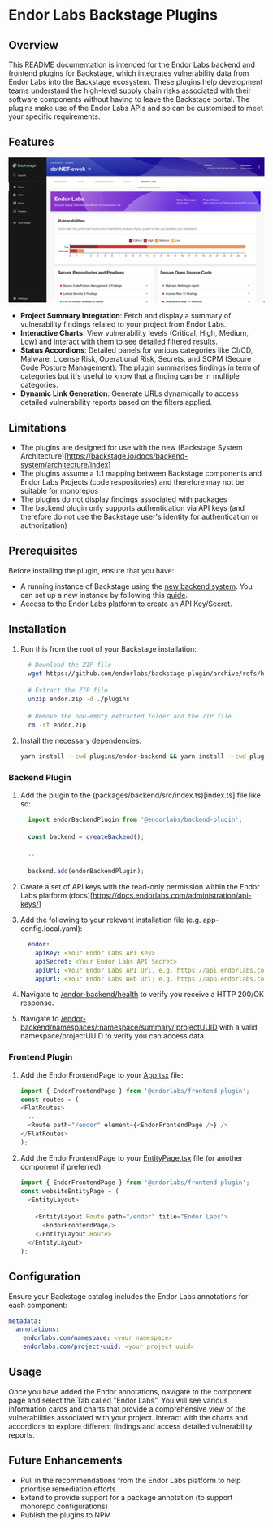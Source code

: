 # Endor Labs Backstage Plugins

## Overview

This README documentation is intended for the Endor Labs backend and frontend plugins for Backstage, which integrates vulnerability data from Endor Labs into the Backstage ecosystem. These plugins help development teams understand the high-level supply chain risks associated with their software components without having to leave the Backstage portal. The plugins make use of the Endor Labs APIs and so can be customised to meet your specific requirements.

## Features

![](resources/preview.png)

- **Project Summary Integration**: Fetch and display a summary of vulnerability findings related to your project from Endor Labs.
- **Interactive Charts**: View vulnerability levels (Critical, High, Medium, Low) and interact with them to see detailed filtered results.
- **Status Accordions**: Detailed panels for various categories like CI/CD, Malware, License Risk, Operational Risk, Secrets, and SCPM (Secure Code Posture Management). The plugin summarises findings in term of categories but it's useful to know that a finding can be in multiple categories.
- **Dynamic Link Generation**: Generate URLs dynamically to access detailed vulnerability reports based on the filters applied.

## Limitations

* The plugins are designed for use with the new (Backstage System Architecture)[https://backstage.io/docs/backend-system/architecture/index]
* The plugins assume a 1:1 mapping between Backstage components and Endor Labs Projects (code respositories) and therefore may not be suitable for monorepos
* The plugins do not display findings associated with packages
* The backend plugin only supports authentication via API keys (and therefore do not use the Backstage user's identity for authentication or authorization)

## Prerequisites

Before installing the plugin, ensure that you have:

- A running instance of Backstage using the [new backend system](https://backstage.io/docs/backend-system/building-backends/migrating). You can set up a new instance by following this [guide](https://backstage.io/docs/getting-started/).
- Access to the Endor Labs platform to create an API Key/Secret.

## Installation

1. Run this from the root of your Backstage installation:
    ```bash {"id":"01HXS2CKPR1PB9WEYSAD8XBMTJ"}
      # Download the ZIP file
      wget https://github.com/endorlabs/backstage-plugin/archive/refs/heads/main.zip -O endor.zip

      # Extract the ZIP file
      unzip endor.zip -d ./plugins

      # Remove the now-empty extracted folder and the ZIP file
      rm -rf endor.zip
    ```
1. Install the necessary dependencies:
    ```bash {"id":"01HXS2CKPR1PB9WEYSAE8WP06H"}
    yarn install --cwd plugins/endor-backend && yarn install --cwd plugins/endor-frontend
    ```

### Backend Plugin

1. Add the plugin to the (packages/backend/src/index.ts)[index.ts] file like so:
    ```typescript {"id":"01HXS36AQM476VJ90SRMVE212A"}
      import endorBackendPlugin from '@endorlabs/backend-plugin';

      const backend = createBackend();

      ...

      backend.add(endorBackendPlugin);
    ```

1. Create a set of API keys with the read-only permission within the Endor Labs platform (docs)[https://docs.endorlabs.com/administration/api-keys/]

1. Add the following to your relevant installation file (e.g. app-config.local.yaml):
    ```yaml {"id":"01HXS36AQM476VJ90SRPB64A7D"}
      endor:
        apiKey: <Your Endor Labs API Key>
        apiSecret: <Your Endor Labs API Secret>
        apiUrl: <Your Endor Labs API Url, e.g. https://api.endorlabs.com>
        appUrl: <Your Endor Labs Web Url; e.g. https://app.endorlabs.com> #Optional, defaults to https://app.endorlabs.com
    ```

1. Navigate to [/endor-backend/health](http://localhost:7007/api/endor-backend/health) to verify you receive a HTTP 200/OK response.

1. Navigate to [/endor-backend/namespaces/:namespace/summary/:projectUUID](http://localhost:7007/api/endor-backend/namespaces/:namespace/summary/:projectUUID) with a valid namespace/projectUUID to verify you can access data.

### Frontend Plugin

1. Add the EndorFrontendPage to your [App.tsx](packages/app/src/App.tsx) file:
    ```typescript {"id":"01HXS2CKPR1PB9WEYSAGDC5SKY"}
    import { EndorFrontendPage } from '@endorlabs/frontend-plugin';
    const routes = (
    <FlatRoutes>
      ...
      <Route path="/endor" element={<EndorFrontendPage />} />
    </FlatRoutes>
    );
    ```

1. Add the EndorFrontendPage to your [EntityPage.tsx](packages/app/src/components/catalog/EntityPage.tsx) file (or another component if preferred):
    ```typescript {"id":"01HXS2CKPR1PB9WEYSAKMNPTN9"}
    import { EndorFrontendPage } from '@endorlabs/frontend-plugin';
    const websiteEntityPage = (
      <EntityLayout>
        ...
        <EntityLayout.Route path="/endor" title="Endor Labs">
          <EndorFrontendPage/>
        </EntityLayout.Route>
      </EntityLayout>
    );
    ```

## Configuration

Ensure your Backstage catalog includes the Endor Labs annotations for each component:

```yaml {"id":"01HXS2CKPR1PB9WEYSAPCDTNNA"}
metadata:
  annotations:
    endorlabs.com/namespace: <your namespace>
    endorlabs.com/project-uuid: <your project uuid>
```

## Usage

Once you have added the Endor annotations, navigate to the component page and select the Tab called "Endor Labs". You will see various information cards and charts that provide a comprehensive view of the vulnerabilities associated with your project. Interact with the charts and accordions to explore different findings and access detailed vulnerability reports.

## Future Enhancements

* Pull in the recommendations from the Endor Labs platform to help prioritise remediation efforts
* Extend to provide support for a package annotation (to support monorepo configurations)
* Publish the plugins to NPM